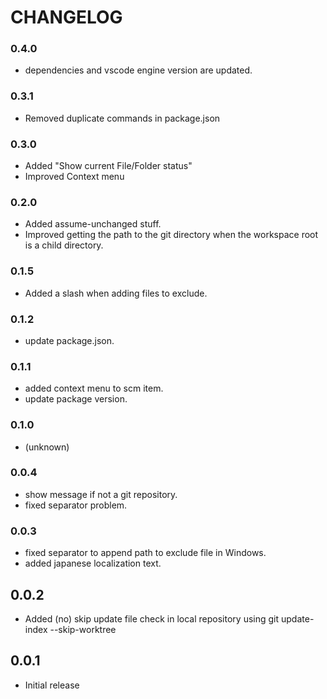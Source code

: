 # CHANGELOG

### 0.4.0
* dependencies and vscode engine version are updated.

### 0.3.1
* Removed duplicate commands in package.json

### 0.3.0
* Added "Show current File/Folder status"
* Improved Context menu

### 0.2.0
* Added assume-unchanged stuff.
* Improved getting the path to the git directory when the workspace root is a child directory.

### 0.1.5
* Added a slash when adding files to exclude.

### 0.1.2
* update package.json.

### 0.1.1
* added context menu to scm item.
* update package version.

### 0.1.0
* (unknown)

### 0.0.4
* show message if not a git repository.
* fixed separator problem.

### 0.0.3

* fixed separator to append path to exclude file in Windows.
* added japanese localization text.

## 0.0.2

- Added (no) skip update file check in local repository using git update-index --skip-worktree

## 0.0.1

- Initial release